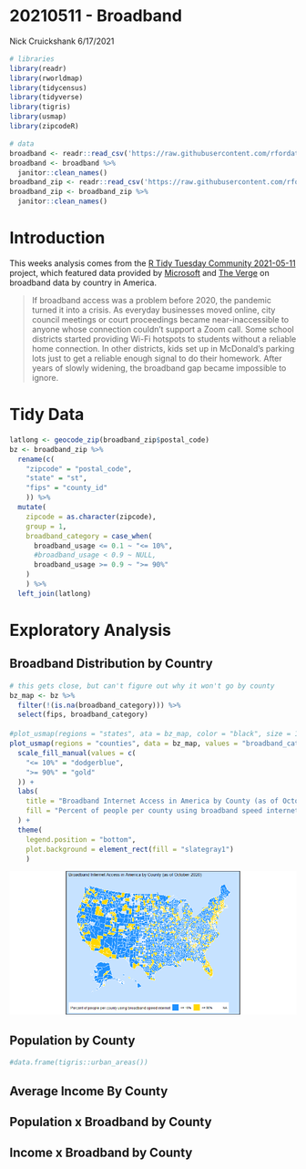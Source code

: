 20210511 - Broadband
================
Nick Cruickshank
6/17/2021

``` r
# libraries
library(readr)
library(rworldmap)
library(tidycensus)
library(tidyverse)
library(tigris)
library(usmap)
library(zipcodeR)
```

``` r
# data
broadband <- readr::read_csv('https://raw.githubusercontent.com/rfordatascience/tidytuesday/master/data/2021/2021-05-11/broadband.csv') 
broadband <- broadband %>%
  janitor::clean_names()
broadband_zip <- readr::read_csv('https://raw.githubusercontent.com/rfordatascience/tidytuesday/master/data/2021/2021-05-11/broadband_zip.csv')
broadband_zip <- broadband_zip %>%
  janitor::clean_names()
```

# Introduction

This weeks analysis comes from the [R Tidy Tuesday
Community 2021-05-11](https://github.com/rfordatascience/tidytuesday/tree/master/data/2021/2021-05-11)
project, which featured data provided by
[Microsoft](https://github.com/microsoft/USBroadbandUsagePercentages)
and [The
Verge](https://www.theverge.com/22418074/broadband-gap-america-map-county-microsoft-data)
on broadband data by country in America.

> If broadband access was a problem before 2020, the pandemic turned it
> into a crisis. As everyday businesses moved online, city council
> meetings or court proceedings became near-inaccessible to anyone whose
> connection couldn’t support a Zoom call. Some school districts started
> providing Wi-Fi hotspots to students without a reliable home
> connection. In other districts, kids set up in McDonald’s parking lots
> just to get a reliable enough signal to do their homework. After years
> of slowly widening, the broadband gap became impossible to ignore.

# Tidy Data

``` r
latlong <- geocode_zip(broadband_zip$postal_code)
bz <- broadband_zip %>%
  rename(c(
    "zipcode" = "postal_code",
    "state" = "st",
    "fips" = "county_id"
    )) %>%
  mutate(
    zipcode = as.character(zipcode),
    group = 1,
    broadband_category = case_when(
      broadband_usage <= 0.1 ~ "<= 10%",
      #broadband_usage < 0.9 ~ NULL,
      broadband_usage >= 0.9 ~ ">= 90%"
    )
    ) %>%
  left_join(latlong)
```

# Exploratory Analysis

## Broadband Distribution by Country

``` r
# this gets close, but can't figure out why it won't go by county
bz_map <- bz %>%
  filter(!(is.na(broadband_category))) %>%
  select(fips, broadband_category) 

#plot_usmap(regions = "states", ata = bz_map, color = "black", size = 1.5) + 
plot_usmap(regions = "counties", data = bz_map, values = "broadband_category", color = "white", size = 0.1) + 
  scale_fill_manual(values = c(
    "<= 10%" = "dodgerblue",
    ">= 90%" = "gold"
  )) +
  labs(
    title = "Broadband Internet Access in America by County (as of October 2020)",
    fill = "Percent of people per county using broadband speed internet"
  ) + 
  theme(
    legend.position = "bottom",
    plot.background = element_rect(fill = "slategray1")
    )
```

![](20210511-Broadband_files/figure-gfm/unnamed-chunk-4-1.png)<!-- -->

## Population by County

``` r
#data.frame(tigris::urban_areas())
```

## Average Income By County

## Population x Broadband by County

## Income x Broadband by County
